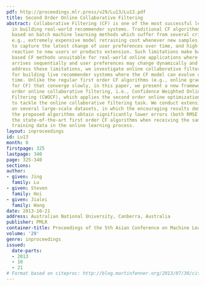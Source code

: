 ```yaml
---
pdf: http://proceedings.mlr.press/v29/Lu13/Lu13.pdf
title: Second Order Online Collaborative Filtering
abstract: Collaborative Filtering (CF) is one of the most successful learning techniques
  in building real-world recommender systems. Traditional CF algorithms are often
  based on batch machine learning methods which suffer from several critical drawbacks,
  e.g., extremely expensive model retraining cost whenever new samples arrive, unable
  to capture the latest change of user preferences over time, and high cost and slow
  reaction to new users or products extension. Such limitations make batch learning
  based CF methods unsuitable for real-world online applications where data often
  arrives sequentially and user preferences may change dynamically and rapidly. To
  address these limitations, we investigate online collaborative filtering techniques
  for building live recommender systems where the CF model can evolve on-the-fly over
  time. Unlike the regular first order CF algorithms (e.g., online gradient descent
  for CF) that converge slowly, in this paper, we present a new framework of second
  order online collaborative filtering, i.e., Confidence Weighted Online Collaborative
  Filtering (CWOCF), which applies the second order online optimization methodology
  to tackle the online collaborative filtering task. We conduct extensive experiments
  on several large-scale datasets, in which the encouraging results demonstrate that
  the proposed algorithms obtain significantly lower errors (both RMSE and MAE) than
  the state-of-the-art first order CF algorithms when receiving the same amount of
  training data in the online learning process.
layout: inproceedings
id: Lu13
month: 0
firstpage: 325
lastpage: 340
page: 325-340
sections: 
author:
- given: Jing
  family: Lu
- given: Steven
  family: Hoi
- given: Jialei
  family: Wang
date: 2013-10-21
address: Australian National University, Canberra, Australia
publisher: PMLR
container-title: Proceedings of the 5th Asian Conference on Machine Learning
volume: '29'
genre: inproceedings
issued:
  date-parts:
  - 2013
  - 10
  - 21
# Format based on citeproc: http://blog.martinfenner.org/2013/07/30/citeproc-yaml-for-bibliographies/
---
```

